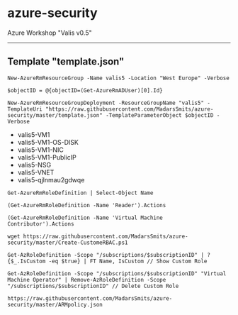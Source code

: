 # azure-security
Azure Workshop "Valis v0.5"

---------------
Template "template.json"
---------------
```
New-AzureRmResourceGroup -Name valis5 -Location "West Europe" -Verbose
```
```
$objectID = @{objectID=(Get-AzureRmADUser)[0].Id}
```
```
New-AzureRmResourceGroupDeployment -ResourceGroupName "valis5" -TemplateUri "https://raw.githubusercontent.com/MadarsSmits/azure-security/master/template.json" -TemplateParameterObject $objectID -Verbose
```

- valis5-VM1
- valis5-VM1-OS-DISK
- valis5-VM1-NIC
- valis5-VM1-PublicIP
- valis5-NSG
- valis5-VNET
- valis5-qjlnmau2gdwqe

```
Get-AzureRmRoleDefinition | Select-Object Name
```
```
(Get-AzureRmRoleDefinition -Name 'Reader').Actions
```
```
(Get-AzureRmRoleDefinition -Name 'Virtual Machine Contributor').Actions
```
```
wget https://raw.githubusercontent.com/MadarsSmits/azure-security/master/Create-CustomeRBAC.ps1
```
```
Get-AzRoleDefinition -Scope "/subscriptions/$subscriptionID" | ? {$_.IsCustom -eq $true} | FT Name, IsCustom // Show Custom Role
```
```
Get-AzRoleDefinition -Scope "/subscriptions/$subscriptionID" "Virtual Machine Operator" | Remove-AzRoleDefinition -Scope "/subscriptions/$subscriptionID" // Delete Custom Role
```
```
https://raw.githubusercontent.com/MadarsSmits/azure-security/master/ARMpolicy.json
```